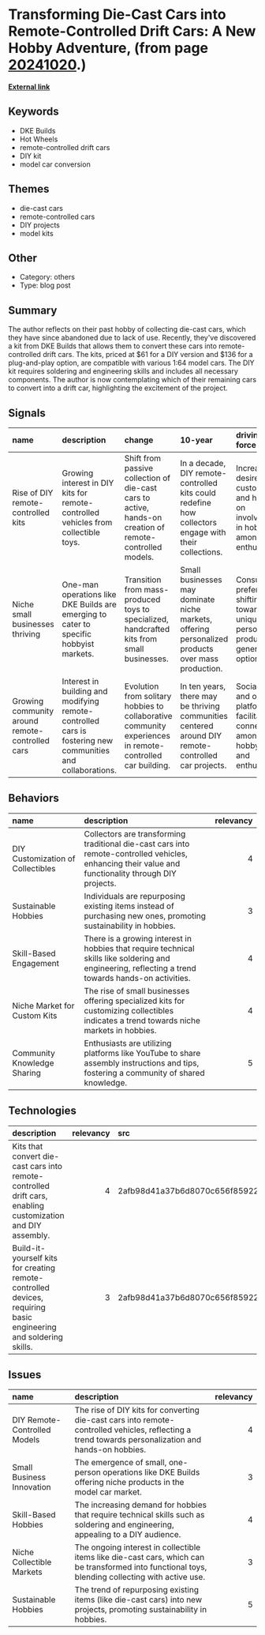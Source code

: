 # __Transforming Die-Cast Cars into Remote-Controlled Drift Cars: A New Hobby Adventure__, (from page [20241020](https://kghosh.substack.com/p/20241020).)

__[External link](https://www.thedrive.com/news/this-61-kit-turns-any-hot-wheels-into-a-remote-controlled-drift-car)__



## Keywords

* DKE Builds
* Hot Wheels
* remote-controlled drift cars
* DIY kit
* model car conversion

## Themes

* die-cast cars
* remote-controlled cars
* DIY projects
* model kits

## Other

* Category: others
* Type: blog post

## Summary

The author reflects on their past hobby of collecting die-cast cars, which they have since abandoned due to lack of use. Recently, they've discovered a kit from DKE Builds that allows them to convert these cars into remote-controlled drift cars. The kits, priced at $61 for a DIY version and $136 for a plug-and-play option, are compatible with various 1:64 model cars. The DIY kit requires soldering and engineering skills and includes all necessary components. The author is now contemplating which of their remaining cars to convert into a drift car, highlighting the excitement of the project.

## Signals

| name                                            | description                                                                                                | change                                                                                                    | 10-year                                                                                              | driving-force                                                                                   |   relevancy |
|:------------------------------------------------|:-----------------------------------------------------------------------------------------------------------|:----------------------------------------------------------------------------------------------------------|:-----------------------------------------------------------------------------------------------------|:------------------------------------------------------------------------------------------------|------------:|
| Rise of DIY remote-controlled kits              | Growing interest in DIY kits for remote-controlled vehicles from collectible toys.                         | Shift from passive collection of die-cast cars to active, hands-on creation of remote-controlled models.  | In a decade, DIY remote-controlled kits could redefine how collectors engage with their collections. | Increased desire for customization and hands-on involvement in hobbies among enthusiasts.       |           4 |
| Niche small businesses thriving                 | One-man operations like DKE Builds are emerging to cater to specific hobbyist markets.                     | Transition from mass-produced toys to specialized, handcrafted kits from small businesses.                | Small businesses may dominate niche markets, offering personalized products over mass production.    | Consumer preference is shifting towards unique, personalized products over generic options.     |           3 |
| Growing community around remote-controlled cars | Interest in building and modifying remote-controlled cars is fostering new communities and collaborations. | Evolution from solitary hobbies to collaborative community experiences in remote-controlled car building. | In ten years, there may be thriving communities centered around DIY remote-controlled car projects.  | Social media and online platforms are facilitating connections among hobbyists and enthusiasts. |           4 |

## Behaviors

| name                              | description                                                                                                                                          |   relevancy |
|:----------------------------------|:-----------------------------------------------------------------------------------------------------------------------------------------------------|------------:|
| DIY Customization of Collectibles | Collectors are transforming traditional die-cast cars into remote-controlled vehicles, enhancing their value and functionality through DIY projects. |           4 |
| Sustainable Hobbies               | Individuals are repurposing existing items instead of purchasing new ones, promoting sustainability in hobbies.                                      |           3 |
| Skill-Based Engagement            | There is a growing interest in hobbies that require technical skills like soldering and engineering, reflecting a trend towards hands-on activities. |           4 |
| Niche Market for Custom Kits      | The rise of small businesses offering specialized kits for customizing collectibles indicates a trend towards niche markets in hobbies.              |           4 |
| Community Knowledge Sharing       | Enthusiasts are utilizing platforms like YouTube to share assembly instructions and tips, fostering a community of shared knowledge.                 |           5 |

## Technologies

| description                                                                                                      |   relevancy | src                              |
|:-----------------------------------------------------------------------------------------------------------------|------------:|:---------------------------------|
| Kits that convert die-cast cars into remote-controlled drift cars, enabling customization and DIY assembly.      |           4 | 2afb98d41a37b6d8070c656f859223da |
| Build-it-yourself kits for creating remote-controlled devices, requiring basic engineering and soldering skills. |           3 | 2afb98d41a37b6d8070c656f859223da |

## Issues

| name                         | description                                                                                                                                         |   relevancy |
|:-----------------------------|:----------------------------------------------------------------------------------------------------------------------------------------------------|------------:|
| DIY Remote-Controlled Models | The rise of DIY kits for converting die-cast cars into remote-controlled vehicles, reflecting a trend towards personalization and hands-on hobbies. |           4 |
| Small Business Innovation    | The emergence of small, one-person operations like DKE Builds offering niche products in the model car market.                                      |           3 |
| Skill-Based Hobbies          | The increasing demand for hobbies that require technical skills such as soldering and engineering, appealing to a DIY audience.                     |           4 |
| Niche Collectible Markets    | The ongoing interest in collectible items like die-cast cars, which can be transformed into functional toys, blending collecting with active use.   |           3 |
| Sustainable Hobbies          | The trend of repurposing existing items (like die-cast cars) into new projects, promoting sustainability in hobbies.                                |           5 |